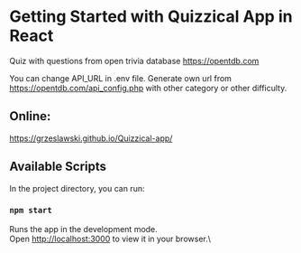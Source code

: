 # Getting Started with Quizzical App in React

Quiz with questions from open trivia database https://opentdb.com

You can change API_URL in .env file. Generate own url from https://opentdb.com/api_config.php with other category or other difficulty.

## Online:

https://grzeslawski.github.io/Quizzical-app/

## Available Scripts

In the project directory, you can run:

### `npm start`

Runs the app in the development mode.\
Open [http://localhost:3000](http://localhost:3000) to view it in your browser.\

